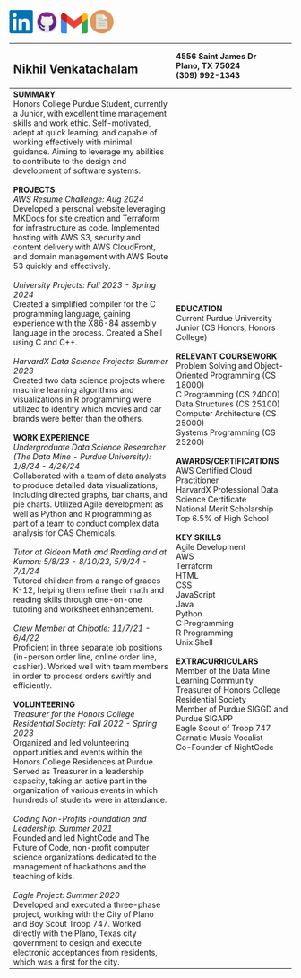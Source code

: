 [![linkedin.com/in/nikhilv123](images/linkedin.png)](https://www.linkedin.com/in/nikhilv123/)
[![github.com/heatstroke1234](images/github.png)](https://github.com/heatstroke1234)
[![nick.venky@gmail.com](images/gmail.png)](mailto:nick.venky@gmail.com)
[![Link to resume document](images/docpic.png)](https://docs.google.com/document/d/1b_AnD19UmivTyxtJApY2zZZPb58ewTpXX87oJ4nskwg/edit?usp=sharing)

|<h2>Nikhil Venkatachalam</h2> | 4556 Saint James Dr <br> Plano, TX 75024 <br> (309) 992-1343 |
| :---- | :---- |
| **SUMMARY** <br> Honors College Purdue Student, currently a Junior, with excellent time management skills and work ethic. Self-motivated, adept at quick learning, and capable of working effectively with minimal guidance. Aiming to leverage my abilities to contribute to the design and development of software systems. <br><br> **PROJECTS** <br> *AWS Resume Challenge: Aug 2024* <br> Developed a personal website leveraging MKDocs for site creation and Terraform for infrastructure as code. Implemented hosting with AWS S3, security and content delivery with AWS CloudFront, and domain management with AWS Route 53 quickly and effectively. <br><br> *University Projects: Fall 2023 - Spring 2024* <br> Created a simplified compiler for the C programming language, gaining experience with the X86-84 assembly language in the process. Created a Shell using C and C++. <br><br> *HarvardX Data Science Projects: Summer 2023* <br> Created two data science projects where machine learning algorithms and visualizations in R programming were utilized to identify which movies and car brands were better than the others. <br><br>  **WORK EXPERIENCE** <br> *Undergraduate Data Science Researcher (The Data Mine \- Purdue University): 1/8/24 \- 4/26/24* <br> Collaborated with a team of data analysts to produce detailed data visualizations, including directed graphs, bar charts, and pie charts. Utilized Agile development as well as Python and R programming as part of a team to conduct complex data analysis for CAS Chemicals. <br><br> *Tutor at Gideon Math and Reading and at Kumon: 5/8/23 \- 8/10/23, 5/9/24 \- 7/1/24* <br>  Tutored children from a range of grades K-12, helping them refine their math and reading skills through one-on-one tutoring and worksheet enhancement. <br><br> *Crew Member at Chipotle: 11/7/21 \- 6/4/22* <br> Proficient in three separate job positions (in-person order line, online order line, cashier). Worked well with team members in order to process orders swiftly and efficiently. <br><br> **VOLUNTEERING** <br> *Treasurer for the Honors College Residential Society: Fall 2022 - Spring 2023* <br> Organized and led volunteering opportunities and events within the Honors College Residences at Purdue. Served as Treasurer in a leadership capacity, taking an active part in the organization of various events in which hundreds of students were in attendance. <br><br> *Coding Non-Profits Foundation and Leadership: Summer 2021* <br> Founded and led NightCode and The Future of Code, non-profit computer science organizations dedicated to the management of hackathons and the teaching of kids. <br><br> *Eagle Project: Summer 2020* <br> Developed and executed a three-phase project, working with the City of Plano and Boy Scout Troop 747. Worked directly with the Plano, Texas city government to design and execute electronic acceptances from residents, which was a first for the city. | **EDUCATION** <br> Current Purdue University Junior (CS Honors, Honors College) <br><br> **RELEVANT COURSEWORK** <br> Problem Solving and Object-Oriented Programming (CS 18000\) <br> C Programming (CS 24000\) <br> Data Structures (CS 25100\) <br> Computer Architecture (CS 25000\) <br> Systems Programming (CS 25200\) <br><br> **AWARDS/CERTIFICATIONS** <br> AWS Certified Cloud Practitioner <br> HarvardX Professional Data Science Certificate <br> National Merit Scholarship <br> Top 6.5% of High School <br><br> **KEY SKILLS** <br> Agile Development <br> AWS <br> Terraform <br> HTML <br> CSS <br> JavaScript <br> Java <br> Python <br> C Programming <br> R Programming <br> Unix Shell <br><br>**EXTRACURRICULARS** <br> Member of the Data Mine Learning Community <br> Treasurer of Honors College Residential Society <br> Member of Purdue SIGGD and Purdue SIGAPP <br> Eagle Scout of Troop 747 <br> Carnatic Music Vocalist <br> Co-Founder of NightCode |

